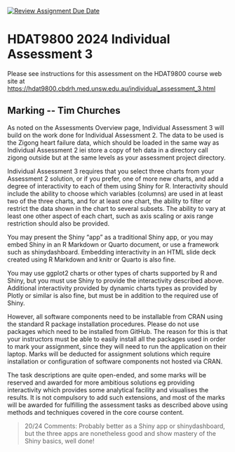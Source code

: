 [![Review Assignment Due Date](https://classroom.github.com/assets/deadline-readme-button-22041afd0340ce965d47ae6ef1cefeee28c7c493a6346c4f15d667ab976d596c.svg)](https://classroom.github.com/a/Vjpi-BmL)
# HDAT9800 2024 Individual Assessment 3

Please see instructions for this assessment on the HDAT9800 course web site at https://hdat9800.cbdrh.med.unsw.edu.au/individual_assessment_3.html

## Marking -- Tim Churches

As noted on the Assessments Overview page, Individual Assessment 3 will build on the work done for Individual Assessment 2. The data to be used is the Zigong heart failure data, which should be loaded in the same way as Individual Assessment 2 iei store a copy of teh data in a directory call zigong outside but at the same levels as your assessment project directory.

Individual Assessment 3 requires that you select three charts from your Assessment 2 solution, or if you prefer, one of more new charts, and add a degree of interactivity to each of them using Shiny for R. Interactivity should include the ability to choose which variables (columns) are used in at least two of the three charts, and for at least one chart, the ability to filter or restrict the data shown in the chart to several subsets. The ability to vary at least one other aspect of each chart, such as axis scaling or axis range restriction should also be provided.

You may present the Shiny “app” as a traditional Shiny app, or you may embed Shiny in an R Markdown or Quarto document, or use a framework such as shinydashboard. Embedding interactivity in an HTML slide deck created using R Markdown and knitr or Quarto is also fine.

You may use ggplot2 charts or other types of charts supported by R and Shiny, but you must use Shiny to provide the interactivity described above. Additional interactivity provided by dynamic charts types as provided by Plotly or similar is also fine, but must be in addition to the required use of Shiny.

However, all software components need to be installable from CRAN using the standard R package installation procedures. Please do not use packages which need to be installed from GitHub. The reason for this is that your instructors must be able to easily install all the packages used in order to mark your assignment, since they will need to run the application on their laptop. Marks will be deducted for assignment solutions which require installation or configuration of software components not hosted via CRAN.

The task descriptions are quite open-ended, and some marks will be reserved and awarded for more ambitious solutions eg providing interactivity which provides some analytical facility and visualises the results. It is not compulsory to add such extensions, and most of the marks will be awarded for fulfilling the assessment tasks as described above using methods and techniques covered in the core course content.

> 20/24
> Comments: Probably better as a Shiny app or shinydashboard, but the three apps are nonetheless good and show mastery of the Shiny basics, well done!

